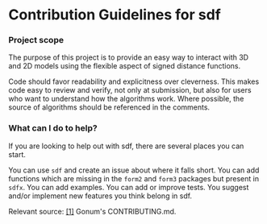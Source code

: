 # Contribution Guidelines for sdf

### Project scope
The purpose of this project is to provide an easy way to interact with 3D and 2D models using the flexible aspect of signed distance functions. 

Code should favor readability and explicitness over cleverness. This makes code easy to review and verify, not only at submission, but also for users who want to understand how the algorithms work. Where possible, the source of algorithms should be referenced in the comments.

### What can I do to help?
If you are looking to help out with sdf, there are several places you can start.

You can use `sdf` and create an issue about where it falls short.
You can add functions which are missing in the `form2` and `form3` packages but present in `sdfx`.
You can add examples.
You can add or improve tests.
You suggest and/or implement new features you think belong in sdf.

Relevant source:
[[1]](https://github.com/gonum/gonum/blob/master/CONTRIBUTING.md) Gonum's CONTRIBUTING.md.